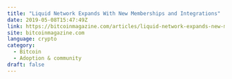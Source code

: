 ```yaml
---
title: "Liquid Network Expands With New Memberships and Integrations"
date: 2019-05-08T15:47:49Z
link: https://bitcoinmagazine.com/articles/liquid-network-expands-new-memberships-and-integrations/?utm_medium=RSS&utm_source=news.12bit.vn
site: bitcoinmagazine.com
language: crypto
category:
  - Bitcoin
  - Adoption & community
draft: false
---
```

